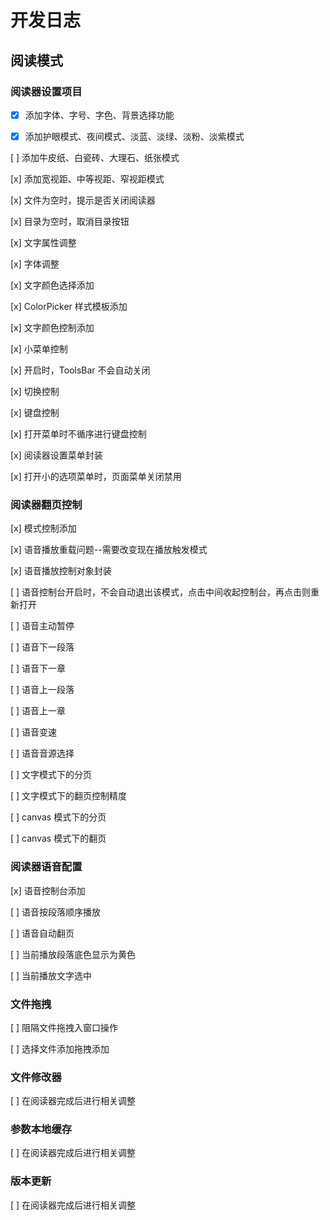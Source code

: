 # 开发日志

## 阅读模式

### 阅读器设置项目

- [x] 添加字体、字号、字色、背景选择功能

- [x] 添加护眼模式、夜间模式、淡蓝、淡绿、淡粉、淡紫模式

[ ] 添加牛皮纸、白瓷砖、大理石、纸张模式

[x] 添加宽视距、中等视距、窄视距模式

[x] 文件为空时，提示是否关闭阅读器

[x] 目录为空时，取消目录按钮

[x] 文字属性调整

[x] 字体调整

[x] 文字颜色选择添加

[x] ColorPicker 样式模板添加

[x] 文字颜色控制添加

[x] 小菜单控制

[x] 开启时，ToolsBar 不会自动关闭

[x] 切换控制

[x] 键盘控制

[x] 打开菜单时不循序进行键盘控制

[x] 阅读器设置菜单封装

[x] 打开小的选项菜单时，页面菜单关闭禁用

### 阅读器翻页控制

[x] 模式控制添加

[x] 语音播放重载问题--需要改变现在播放触发模式

[x] 语音播放控制对象封装

[ ] 语音控制台开启时，不会自动退出该模式，点击中间收起控制台，再点击则重新打开

[ ] 语音主动暂停

[ ] 语音下一段落

[ ] 语音下一章

[ ] 语音上一段落

[ ] 语音上一章

[ ] 语音变速

[ ] 语音音源选择

[ ] 文字模式下的分页

[ ] 文字模式下的翻页控制精度

[ ] canvas 模式下的分页

[ ] canvas 模式下的翻页

### 阅读器语音配置

[x] 语音控制台添加

[ ] 语音按段落顺序播放

[ ] 语音自动翻页

[ ] 当前播放段落底色显示为黄色

[ ] 当前播放文字选中

### 文件拖拽

[ ] 阻隔文件拖拽入窗口操作

[ ] 选择文件添加拖拽添加

### 文件修改器

[ ] 在阅读器完成后进行相关调整

### 参数本地缓存

[ ] 在阅读器完成后进行相关调整

### 版本更新

[ ] 在阅读器完成后进行相关调整
